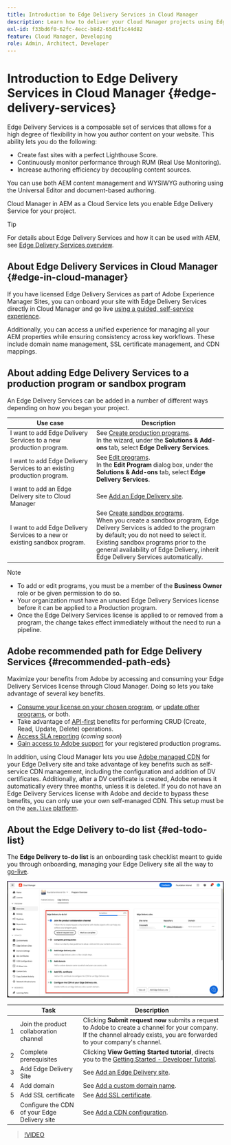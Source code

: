 ```yaml
---
title: Introduction to Edge Delivery Services in Cloud Manager
description: Learn how to deliver your Cloud Manager projects using Edge Delivery Services.
exl-id: f33bd6f0-62fc-4ecc-b8d2-65d1f1c44d82
feature: Cloud Manager, Developing
role: Admin, Architect, Developer
---
```


# Introduction to Edge Delivery Services in Cloud Manager {#edge-delivery-services}

Edge Delivery Services is a composable set of services that allows for a high degree of flexibility in how you author content on your website. This ability lets you do the following:

* Create fast sites with a perfect Lighthouse Score.
* Continuously monitor performance through RUM (Real Use Monitoring).
* Increase authoring efficiency by decoupling content sources.

You can use both AEM content management and WYSIWYG authoring using the Universal Editor and document-based authoring.

Cloud Manager in AEM as a Cloud Service lets you enable Edge Delivery Service for your project.

>[!TIP]
>
>For details about Edge Delivery Services and how it can be used with AEM, see [Edge Delivery Services overview](/help/edge/overview.md).

## About Edge Delivery Services in Cloud Manager {#edge-in-cloud-manager}

If you have licensed Edge Delivery Services as part of Adobe Experience Manager Sites, you can onboard your site with Edge Delivery Services directly in Cloud Manager and go live [using a guided, self-service experience](/help/implementing/cloud-manager/managing-code/private-repositories.md).

Additionally, you can access a unified experience for managing all your AEM properties while ensuring consistency across key workflows. These include domain name management, SSL certificate management, and CDN mappings.

## About adding Edge Delivery Services to a production program or sandbox program

An Edge Delivery Services can be added in a number of different ways depending on how you began your project.

| Use case | Description |
| --- | --- |
| I want to add Edge Delivery Services to a new production program. | See [Create production programs](/help/implementing/cloud-manager/getting-access-to-aem-in-cloud/creating-production-programs.md).<br>In the wizard, under the **Solutions & Add-ons** tab, select **Edge Delivery Services**. |
| I want to add Edge Delivery Services to an existing production program. | See [Edit programs](/help/implementing/cloud-manager/getting-access-to-aem-in-cloud/editing-programs.md).<br>In the **Edit Program** dialog box, under the **Solutions & Add-ons** tab, select **Edge Delivery Services**. |
| I want to add an Edge Delivery site to Cloud Manager | See [Add an Edge Delivery site](/help/implementing/cloud-manager/edge-delivery/add-edge-delivery-site.md). |
| I want to add Edge Delivery Services to a new or existing sandbox program. | See [Create sandbox programs](/help/implementing/cloud-manager/getting-access-to-aem-in-cloud/creating-sandbox-programs.md).<br>When you create a sandbox program, Edge Delivery Services is added to the program by default; you do not need to select it.<br>Existing sandbox programs prior to the general availability of Edge Delivery, inherit Edge Delivery Services automatically. |

>[!NOTE]
>
>* To add or edit programs, you must be a member of the **Business Owner** role or be given permission to do so.
>* Your organization must have an unused Edge Delivery Services license before it can be applied to a Production program.
>* Once the Edge Delivery Services license is applied to or removed from a program, the change takes effect immediately without the need to run a pipeline.

## Adobe recommended path for Edge Delivery Services {#recommended-path-eds}

Maximize your benefits from Adobe by accessing and consuming your Edge Delivery Services license through Cloud Manager. Doing so lets you take advantage of several key benefits.

* [Consume your license on your chosen program](/help/implementing/cloud-manager/edge-delivery/add-edge-delivery-site.md), or [update other programs](/help/implementing/cloud-manager/edge-delivery/manage-edge-delivery-sites.md), or both.
* Take advantage of [API-first](https://developer.adobe.com/experience-cloud/experience-manager-apis/) benefits for performing CRUD (Create, Read, Update, Delete) operations.
* [Access SLA reporting](/help/implementing/cloud-manager/sla-reporting.md) (*coming soon*)
* [Gain access to Adobe support](/help/edge/overview.md#support-ticket) for your registered production programs.

In addition, using Cloud Manager lets you use [Adobe managed CDN](/help/implementing/dispatcher/cdn.md#aem-managed-cdn) for your Edge Delivery site and take advantage of key benefits such as self-service CDN management, including the configuration and addition of DV certificates. Additionally, after a DV certificate is created, Adobe renews it automatically every three months, unless it is deleted. If you do not have an Edge Delivery Services license with Adobe and decide to bypass these benefits, you can only use your own self-managed CDN. This setup must be on the [`aem.live` platform](https://www.aem.live/docs/go-live-checklist#cdn-configuration).

## About the Edge Delivery to-do list {#ed-todo-list}

The **Edge Delivery to-do list** is an onboarding task checklist meant to guide you through onboarding, managing your Edge Delivery site all the way to [go-live](/help/journey-onboarding/go-live-checklist.md).

![Edge Delivery site to-do list](/help/implementing/cloud-manager/assets/cm-eds-todo-list.png)

|   | Task  | Description |
| --- | --- | --- |
| 1 | Join the product collaboration channel | Clicking **Submit request now** submits a request to Adobe to create a channel for your company. If the channel already exists, you are forwarded to your company's channel. |
| 2 | Complete prerequisites | Clicking **View Getting Started tutorial**, directs you to the [Getting Started - Developer Tutorial](https://www.aem.live/developer/tutorial). |
| 3 | Add Edge Delivery Site | See [Add an Edge Delivery site](#eds-add-site). |
| 4 | Add domain | See [Add a custom domain name](/help/implementing/cloud-manager/custom-domain-names/add-custom-domain-name.md). |
| 5 | Add SSL certificate | See [Add SSL certificate](/help/implementing/cloud-manager/managing-ssl-certifications/add-ssl-certificate.md). |
| 6 | Configure the CDN of your Edge Delivery site | See [Add a CDN configuration](#add-cdn). |

<!-- &#x2460; for "1" inside circle -->

>[!VIDEO](https://video.tv.adobe.com/v/3428020?learn=on)
